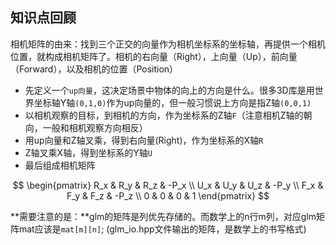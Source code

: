 ## 知识点回顾

相机矩阵的由来：找到三个正交的向量作为相机坐标系的坐标轴，再提供一个相机位置，就构成相机矩阵了。相机的右向量（Right），上向量（Up），前向量（Forward），以及相机的位置（Position）
-   先定义一个`up向量`，这决定场景中物体的向上的方向是什么。很多3D库是用世界坐标轴Y轴`(0,1,0)`作为up向量的，但一般习惯说上方向是指Z轴`(0,0,1)`
-   以相机观察的目标，到相机的方向，作为坐标系的Z轴`F`（注意相机Z轴的朝向，一般和相机观察方向相反）
-   用up向量和Z轴叉乘，得到右向量(Right)，作为坐标系的X轴`R`
-   Z轴叉乘X轴，得到坐标系的Y轴`U`
-   最后组成相机矩阵

$$
\begin{pmatrix}
R_x & R_y & R_z & -P_x \\
U_x & U_y & U_z & -P_y \\
F_x & F_y & F_z & -P_z \\
0 & 0 & 0 & 1
\end{pmatrix}
$$

**需要注意的是：**glm的矩阵是列优先存储的。而数学上的n行m列，对应glm矩阵mat应该是`mat[m][n]`;
(glm_io.hpp文件输出的矩阵，是数学上的书写格式)